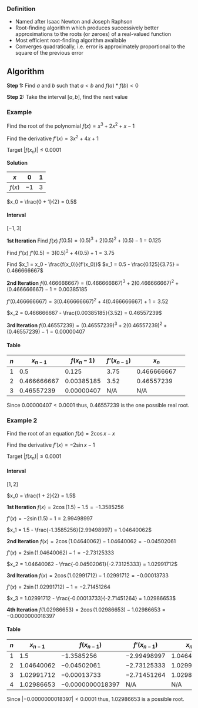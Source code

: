 ### Definition
- Named after Isaac Newton and Joseph Raphson
- Root-finding algorithm which produces successively better approximations to the roots (or zeroes) of a real-valued function
- Most efficient root-finding algorithm available
- Converges quadratically, i.e. error is approximately proportional to the square of the previous error

## Algorithm
**Step 1:** Find $a$ and $b$ such that $a < b$ and $f(a) * f(b) < 0$

**Step 2:** Take the interval $[a,b]$, find the next value

### Example
Find the root of the polynomial
$f(x) = x^3 + 2x^2 + x - 1$

Find the derivative
$f’(x) = 3x^2 + 4x + 1$

Target
$|f(x_n)| ≤ 0.0001$

**Solution**

| $x$    | $0$  | $1$ |
| ------ | ---- | --- |
| $f(x)$ | $-1$ | $3$    |

$x_0 = \frac{0 + 1}{2} = 0.5$

#### Interval
$[-1, 3]$

**1st Iteration**
Find $f(x)$
$f(0.5) = (0.5)^3 + 2(0.5)^2 + (0.5) - 1 = 0.125$

Find $f’(x)$
$f’(0.5) = 3(0.5)^2 + 4(0.5) + 1 = 3.75$

Find $x_1 = x_0 - \frac{f(x_0)}{f’(x_0)}$
$x_1 = 0.5 - \frac{0.125}{3.75} = 0.466666667$

**2nd Iteration**
$f(0.466666667) = (0.466666667)^3 + 2(0.466666667)^2 + (0.466666667) - 1 = 0.00385185$

$f’(0.466666667) = 3(0.466666667)^2 + 4(0.466666667) + 1 = 3.52$

$x_2 = 0.466666667 - \frac{0.00385185}{3.52} = 0.46557239$

**3rd Iteration**
$f(0.46557239) = (0.46557239)^3 + 2(0.46557239)^2 + (0.46557239) - 1 = 0.00000407$

#### Table
| $n$ | $x_{n - 1}$     | $f(x_n - 1)$ | $f’(x_{n - 1})$ | $x_n$         |     |
| --- | ------------- | ------------ | ------------- | ------------- | --- |
| $1$ | $0.5$         | $0.125$      | $3.75$        | $0.466666667$ |     |
| $2$ | $0.466666667$ | $0.00385185$ | $3.52$        | $0.46557239$  |     |
| $3$ | $0.46557239$  | $0.00000407$ | N/A           | N/A              |     |

Since  $0.00000407 < 0.0001$ thus, $0.46557239$ is the one possible real root.

### Example 2
Find the root of an equation
$f(x) = 2 \cos x - x$

Find the derivative
$f’(x) = -2 \sin x - 1$

Target
$|f(x_n)| ≤ 0.0001$

#### Interval
$[1, 2]$

$x_0 = \frac{1 + 2}{2} = 1.5$

**1st Iteration**
$f(x) = 2 \cos (1.5) - 1.5 = -1.3585256$

$f’(x) = -2 \sin (1.5) - 1 = 2.99498997$

$x_1 = 1.5 - \frac{-1.3585256}{2.99498997} = 1.04640062$

**2nd Iteration**
$f(x) = 2 \cos (1.04640062) - 1.04640062 = -0.04502061$

$f’(x) = 2 \sin (1.04640062) - 1 = -2.73125333$

$x_2 = 1.04640062 - \frac{-0.04502061}{-2.73125333} = 1.02991712$

**3rd Iteration**
$f(x) = 2 \cos (1.02991712) - 1.02991712 = -0.00013733$

$f’(x) = 2 \sin (1.02991712) - 1 = -2.71451264$

$x_3 = 1.02991712 - \frac{-0.00013733}{-2.71451264} = 1.02986653$

**4th Iteration**
$f(1.02986653) = 2 \cos (1.02986653) - 1.02986653 = -0.0000000018397$

#### Table
| $n$ | $x_{n - 1}$  | $f(x_{n - 1})$     | $f’(x_{n - 1})$ | $x_n$        |
| --- | ------------ | ------------------ | --------------- | ------------ |
| $1$ | $1.5$        | $-1.3585256$       | $-2.99498997$   | $1.04640062$ |
| $2$ | $1.04640062$ | $-0.04502061$      | $-2.73125333$   | $1.02991712$ |
| $3$ | $1.02991712$ | $-0.00013733$      | $-2.71451264$   | $1.02986653$ |
| $4$ | $1.02986653$ | $-0.0000000018397$ | N/A             | N/A             |

Since $|-0.0000000018397| < 0.0001$ thus, $1.02986653$ is a possible root.